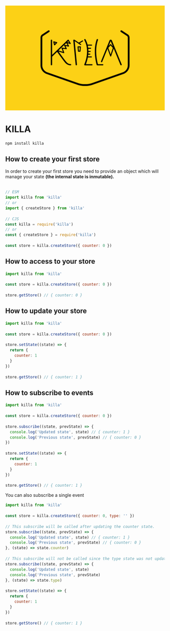 <p align="center">
  <img src="killa-logo.png" width="600" />
</p>

# KILLA

```bash
npm install killa
```

## How to create your first store

In order to create your first store you need to provide an object which will manage your state **(the internal state is inmutable).**

```js

// ESM
import killa from 'killa'
// or
import { createStore } from 'killa'

// CJS
const killa = require('killa')
// or
const { createStore } = require('killa')

const store = killa.createStore({ counter: 0 })
```

## How to access to your store

```js
import killa from 'killa'

const store = killa.createStore({ counter: 0 })

store.getStore() // { counter: 0 }
```

## How to update your store

```js
import killa from 'killa'

const store = killa.createStore({ counter: 0 })

store.setState((state) => {
  return {
    counter: 1
  }
})

store.getStore() // { counter: 1 }
```

## How to subscribe to events

```js
import killa from 'killa'

const store = killa.createStore({ counter: 0 })

store.subscribe((state, prevState) => {
  console.log('Updated state', state) // { counter: 1 }
  console.log('Previous state', prevState) // { counter: 0 }
})

store.setState((state) => {
  return {
    counter: 1
  }
})

store.getStore() // { counter: 1 }
```

You can also subscribe a single event

```js
import killa from 'killa'

const store = killa.createStore({ counter: 0, type: '' })

// This subscribe will be called after updating the counter state.
store.subscribe((state, prevState) => {
  console.log('Updated state', state) // { counter: 1 }
  console.log('Previous state', prevState) // { counter: 0 }
}, (state) => state.counter)

// This subscribe will not be called since the type state was not updated.
store.subscribe((state, prevState) => {
  console.log('Updated state', state)
  console.log('Previous state', prevState)
}, (state) => state.type)

store.setState((state) => {
  return {
    counter: 1
  }
})

store.getStore() // { counter: 1 }
```
